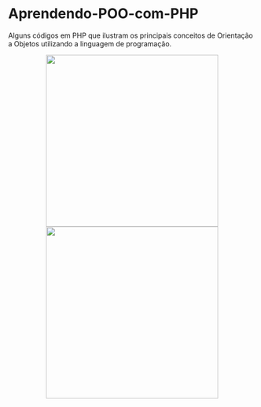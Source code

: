 ﻿# Aprendendo-POO-com-PHP
Alguns códigos em PHP que ilustram os principais conceitos de Orientação a Objetos utilizando a linguagem de programação.

<p align="center">
  <img src="#" width="350"/>
  <img src="#" width="350"/>
</p>